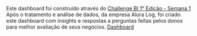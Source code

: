 Este dashboard foi construído através do [Challenge BI 1° Edição - Semana 1](https://www.alura.com.br/challenges/bi?host=https://cursos.alura.com.br)
Após o tratamento e análise de dados, da empresa Alura Log, foi criado este dashboard com insights e respostas a perguntas feitas pelos donos para melhor avaliação de seus negócios.
[Dashboard](https://app.powerbi.com/view?r=eyJrIjoiNDliZWQxNWUtMzA2My00N2Q1LTk0NWYtNGM5ZGUzNjBkZjcxIiwidCI6ImQ2YzQyZTc1LTI2ZDktNDFlMi05MDczLWZlNjc0MjViMDRiYiJ9)
